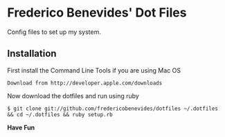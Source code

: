 # Frederico Benevides' Dot Files

Config files to set up my system.

## Installation

First install the Command Line Tools if you are using Mac OS

`Download from http://developer.apple.com/downloads`

Now download the dotfiles and run using ruby

`$ git clone git://github.com/fredericobenevides/dotfiles ~/.dotfiles && cd ~/.dotfiles && ruby setup.rb`

**Have Fun**

